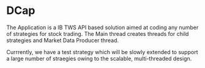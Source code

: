 # DCap

The Application is a IB TWS API based solution aimed at coding any number of strategies for stock trading.
The Main thread creates threads for child strategies and Market Data Producer thread.

Currrently, we have a test strategy which will be slowly extended to support a large number of straegies owing to the scalable, multi-threaded design.

